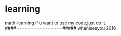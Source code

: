 # learning
math-learning
if u want to use my code,just do it.
####================#####
wheniseeyou 2016
